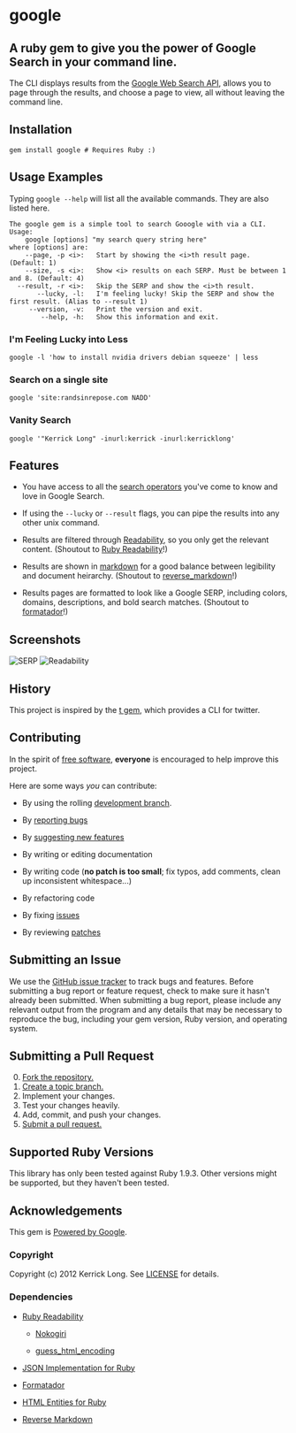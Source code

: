 google
======

## A ruby gem to give you the power of Google Search in your command line.

The CLI displays results from the [Google Web Search API](https://developers.google.com/web-search/), allows you to page through the results, and choose a page to view, all without leaving the command line.

## Installation

    gem install google # Requires Ruby :)

## Usage Examples

Typing `google --help` will list all the available commands. They are also listed here.

    The google gem is a simple tool to search Gooogle with via a CLI.
    Usage:
        google [options] "my search query string here"
    where [options] are:
        --page, -p <i>:   Start by showing the <i>th result page. (Default: 1)
        --size, -s <i>:   Show <i> results on each SERP. Must be between 1 and 8. (Default: 4)
      --result, -r <i>:   Skip the SERP and show the <i>th result.
           --lucky, -l:   I'm feeling lucky! Skip the SERP and show the first result. (Alias to --result 1)
         --version, -v:   Print the version and exit.
            --help, -h:   Show this information and exit.

### I'm Feeling Lucky into Less

    google -l 'how to install nvidia drivers debian squeeze' | less

### Search on a single site

    google 'site:randsinrepose.com NADD'

### Vanity Search

    google '"Kerrick Long" -inurl:kerrick -inurl:kerricklong'

## Features

* You have access to all the [search operators](http://support.google.com/websearch/bin/answer.py?hl=en&answer=136861) you've come to know and love in Google Search.

* If using the `--lucky` or `--result` flags, you can pipe the results into any other unix command.

* Results are filtered through [Readability](http://www.readability.com/), so you only get the relevant content. (Shoutout to [Ruby Readability](https://github.com/iterationlabs/ruby-readability)!)

* Results are shown in [markdown](http://daringfireball.net/projects/markdown/) for a good balance between legibility and document heirarchy. (Shoutout to [reverse_markdown](https://github.com/xijo/reverse_markdown)!)

* Results pages are formatted to look like a Google SERP, including colors, domains, descriptions, and bold search matches. (Shoutout to [formatador](https://github.com/geemus/formatador)!)

## Screenshots

![SERP](https://github.com/Kerrick/google/raw/master/screenshots/serp.png)
![Readability](https://github.com/Kerrick/google/raw/master/screenshots/readability.png)

## History

This project is inspired by the [t gem](https://github.com/sferik/t), which provides a CLI for twitter.

## Contributing

In the spirit of [free software](http://www.gnu.org/philosophy/free-sw.html), **everyone** is encouraged to help improve this project.

Here are some ways _you_ can contribute:

* By using the rolling [development branch](https://github.com/Kerrick/google/tree/develop).

* By [reporting bugs][issues]

* By [suggesting new features][issues]

* By writing or editing documentation

* By writing code (**no patch is too small**; fix typos, add comments, clean up inconsistent whitespace...)

* By refactoring code

* By fixing [issues][issues]

* By reviewing [patches][pulls]

[issues]: https://github.com/Kerrick/google/issues
[pulls]: https://github.com/Kerrick/google/pulls


## Submitting an Issue

We use the [GitHub issue tracker][issues] to track bugs and features. Before submitting a bug report or feature request, check to make sure it hasn't already been submitted. When submitting a bug report, please include any relevant output from the program and any details that may be necessary to reproduce the bug, including your gem version, Ruby version, and operating system.

## Submitting a Pull Request

0. [Fork the repository.][fork]
0. [Create a topic branch.][branch]
0. Implement your changes.
0. Test your changes heavily.
0. Add, commit, and push your changes.
0. [Submit a pull request.][pr]

[fork]: http://help.github.com/fork-a-repo/
[branch]: http://learn.github.com/p/branching.html
[pr]: http://help.github.com/send-pull-requests/

## Supported Ruby Versions

This library has only been tested against Ruby 1.9.3. Other versions might be supported, but they haven't been tested.

## Acknowledgements

This gem is [Powered by Google](http://www.google.com).

### Copyright

Copyright (c) 2012 Kerrick Long. See [LICENSE](https://github.com/Kerrick/google/blob/master/LICENSE.md) for details.

### Dependencies

* [Ruby Readability](https://github.com/iterationlabs/ruby-readability)

    * [Nokogiri](http://nokogiri.org/)

    * [guess_html_encoding](https://github.com/iterationlabs/guess_html_encoding)

* [JSON Implementation for Ruby](http://flori.github.com/json/)

* [Formatador](https://github.com/geemus/formatador)

* [HTML Entities for Ruby](http://htmlentities.rubyforge.org/)

* [Reverse Markdown](https://github.com/xijo/reverse_markdown)
